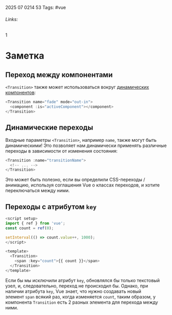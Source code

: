 2025 07 0214 53
Tags: #vue 
###### Links: 
1
# Заметка
## Переход между компонентами[​](https://ru.vuejs.org/guide/built-ins/transition.html#transition-between-components)

`<Transition>` также может использоваться вокруг [динамических компонентов](https://ru.vuejs.org/guide/essentials/component-basics.html#dynamic-components):
```js
<Transition name="fade" mode="out-in">
  <component :is="activeComponent"></component>
</Transition>
```
## Динамические переходы[​](https://ru.vuejs.org/guide/built-ins/transition.html#dynamic-transitions)

Входные параметры `<Transition>`, например `name`, также могут быть динамическими! Это позволяет нам динамически применять различные переходы в зависимости от изменения состояния:
```js
<Transition :name="transitionName">
  <!-- ... -->
</Transition>
```
Это может быть полезно, если вы определили CSS-переходы / анимацию, используя соглашения Vue о классах переходов, и хотите переключаться между ними.
## Переходы с атрибутом `key`
```js
<script setup>
import { ref } from 'vue';
const count = ref(0);

setInterval(() => count.value++, 1000);
</script>

<template>
  <Transition>
    <span :key="count">{{ count }}</span>
  </Transition>
</template>
```
Если бы мы исключили атрибут `key`, обновлялся бы только текстовый узел, и, следовательно, переход не происходил бы. Однако, при наличии атрибута `key`, Vue знает, что нужно создавать новый элемент `span` всякий раз, когда изменяется `count`, таким образом, у компонента `Transition` есть 2 разных элемента для перехода между ними.